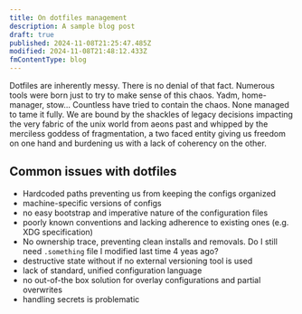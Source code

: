 ```yaml
---
title: On dotfiles management
description: A sample blog post
draft: true
published: 2024-11-08T21:25:47.485Z
modified: 2024-11-08T21:48:12.433Z
fmContentType: blog
---
```


Dotfiles are inherently messy. There is no denial of that fact. Numerous tools were born just to try to make sense of this chaos. Yadm, home-manager, stow... Countless have tried to contain the chaos. None managed to tame it fully. We are bound by the shackles of legacy decisions impacting the very fabric of the unix world from aeons past and whipped by the merciless goddess of fragmentation, a two faced entity giving us freedom on one hand and burdening us with a lack of coherency on the other.

## Common issues with dotfiles

- Hardcoded paths preventing us from keeping the configs organized
- machine-specific versions of configs
- no easy bootstrap and imperative nature of the configuration files
- poorly known conventions and lacking adherence to existing ones (e.g. XDG specification)
- No ownership trace, preventing clean installs and removals. Do I still need `.something` file I modified last time 4 yeas ago?
- destructive state without if no external versioning tool is used
- lack of standard, unified configuration language
- no out-of-the box solution for overlay configurations and partial overwrites
- handling secrets is problematic